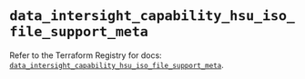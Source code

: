 # `data_intersight_capability_hsu_iso_file_support_meta`

Refer to the Terraform Registry for docs: [`data_intersight_capability_hsu_iso_file_support_meta`](https://registry.terraform.io/providers/ciscodevnet/intersight/1.0.71/docs/data-sources/capability_hsu_iso_file_support_meta).

